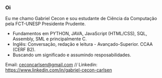 ### Oi

Eu me chamo Gabriel Cecon e sou estudante de Ciência da Computação pela FCT-UNESP Presidente Prudente.

- Fundamentos em PYTHON, JAVA, JavaScript (HTML/CSS), SQL, Assembly, SML e principalmente C.
- Inglês: Conversação, redação e leitura - Avançado-Superior. CCAA (CERF B2).
- Buscando um significado e assumindo resposabilidades.

Email: ceconcarlsen@gmail.com //
Linkedin: https://www.linkedin.com/in/gabriel-cecon-carlsen 


    
  
